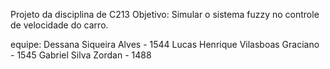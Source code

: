 Projeto da disciplina de C213
Objetivo:
Simular o sistema fuzzy no controle de velocidade do carro.

equipe:
Dessana Siqueira Alves - 1544
Lucas Henrique Vilasboas Graciano - 1545
Gabriel Silva Zordan - 1488
